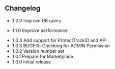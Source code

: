 ## Changelog

* 1.2.0 Improve DB query
+ 1.1.0 Improve performance
* 1.0.4 Add support for ProtectTrackID and API
* 1.0.3 BUGFIX: Checking for ADMIN Permission
* 1.0.2 Version number set
* 1.0.1 Prepare for Marketplace
* 1.0.0 Initial release